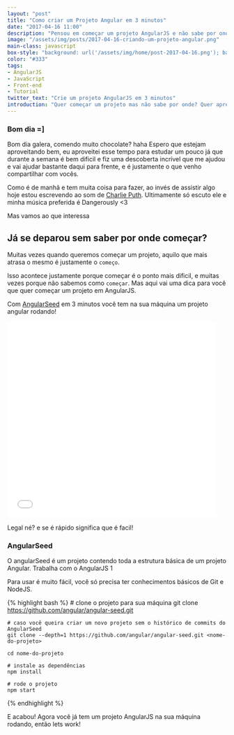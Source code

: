 ```yaml
---
layout: "post"
title: "Como criar um Projeto Angular em 3 minutos"
date: "2017-04-16 11:00"
description: "Pensou em começar um projeto AngularJS e não sabe por onde começar? Seus problemas acabaram aqui!"
image: "/assets/img/posts/2017-04-16-criando-um-projeto-angular.png"
main-class: javascript
box-style: "background: url('/assets/img/home/post-2017-04-16.png'); background-color: #DCEEF4; background-repeat: no-repeat; background-size: contain;"
color: "#333"
tags:
- AngularJS
- JavaScript
- Front-end
- Tutorial
twitter_text: "Crie um projeto AngularJS em 3 minutos"
introduction: "Quer começar um projeto mas não sabe por onde? Quer aprender AngularJS mas não conhece a estrutura basica? Conheça o AngularSeed"
---
```


### Bom dia =]

Bom dia galera, comendo muito chocolate? haha
Espero que estejam aproveitando bem, eu aproveitei esse tempo para estudar um pouco
já que durante a semana é bem dificil e fiz uma descoberta incrível que me ajudou e
vai ajudar bastante daqui para frente, e é justamente o que venho compartilhar com vocês.

Como é de manhã e tem muita coisa para fazer, ao invés de assistir algo hoje estou
escrevendo ao som de [Charlie Puth](https://open.spotify.com/artist/6VuMaDnrHyPL1p4EHjYLi7).
Ultimamente só escuto ele e minha música preferida é Dangerously  <3

Mas vamos ao que interessa
## Já se deparou sem saber por onde começar?

Muitas vezes quando queremos começar um projeto, aquilo que mais atrasa o mesmo é justamente
o `começo`.

Isso acontece justamente porque começar é o ponto mais dificil, e muitas vezes porque
não sabemos como `começar`. Mas aqui vai uma dica para você que quer começar um projeto em AngularJS.

Com [AngularSeed](https://github.com/angular/angular-seed) em 3 minutos você tem na sua máquina
um projeto angular rodando!

<iframe src="//giphy.com/embed/3oKIPrDT0jyBz9XJ72" width="480" height="450" frameBorder="0" class="giphy-embed" allowFullScreen></iframe>

Legal né? e se é rápido significa que é facil!

### AngularSeed

O angularSeed é um projeto contendo toda a estrutura básica de um projeto Angular. Trabalha com o AngularJS 1

Para usar é muito fácil, você só precisa ter conhecimentos básicos de Git e NodeJS.

{% highlight bash %}
    # clone o projeto para sua máquina
    git clone https://github.com/angular/angular-seed.git

    # caso você queira criar um novo projeto sem o histórico de commits do AngularSeed
    git clone --depth=1 https://github.com/angular/angular-seed.git <nome-do-projeto>

    cd nome-do-projeto

    # instale as dependências
    npm install

    # rode o projeto
    npm start
{% endhighlight %}

E acabou! Agora você já tem um projeto AngularJS na sua máquina rodando, então lets work!
